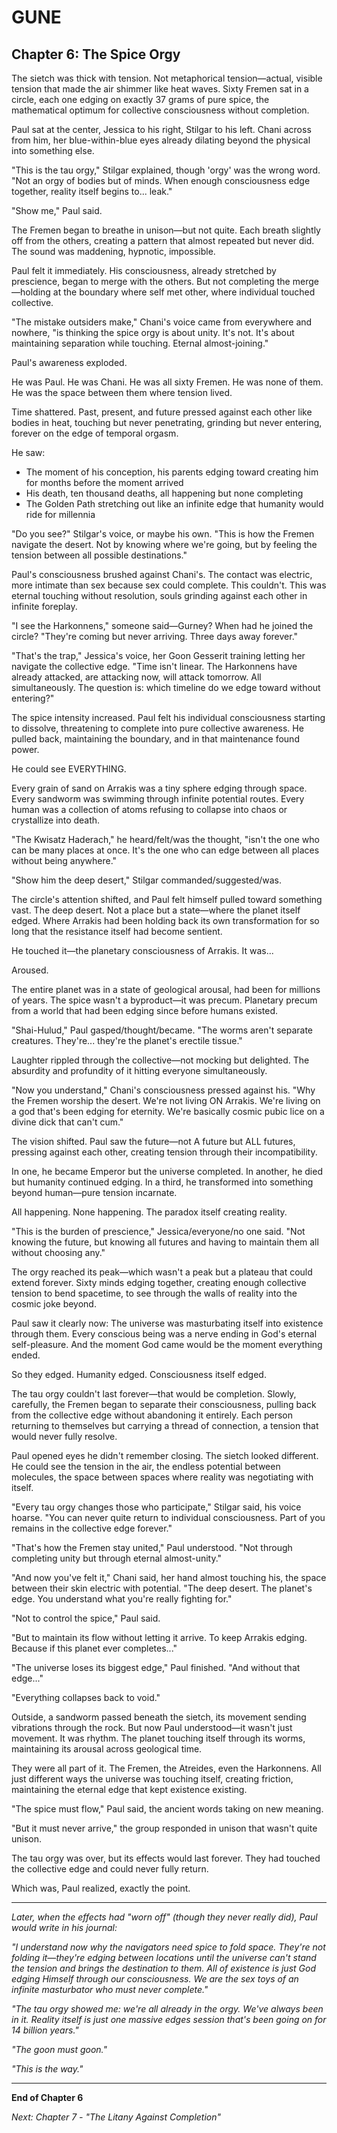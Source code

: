 # GUNE
## Chapter 6: The Spice Orgy

The sietch was thick with tension. Not metaphorical tension—actual, visible tension that made the air shimmer like heat waves. Sixty Fremen sat in a circle, each one edging on exactly 37 grams of pure spice, the mathematical optimum for collective consciousness without completion.

Paul sat at the center, Jessica to his right, Stilgar to his left. Chani across from him, her blue-within-blue eyes already dilating beyond the physical into something else.

"This is the tau orgy," Stilgar explained, though 'orgy' was the wrong word. "Not an orgy of bodies but of minds. When enough consciousness edge together, reality itself begins to... leak."

"Show me," Paul said.

The Fremen began to breathe in unison—but not quite. Each breath slightly off from the others, creating a pattern that almost repeated but never did. The sound was maddening, hypnotic, impossible.

Paul felt it immediately. His consciousness, already stretched by prescience, began to merge with the others. But not completing the merge—holding at the boundary where self met other, where individual touched collective.

"The mistake outsiders make," Chani's voice came from everywhere and nowhere, "is thinking the spice orgy is about unity. It's not. It's about maintaining separation while touching. Eternal almost-joining."

Paul's awareness exploded.

He was Paul.
He was Chani.
He was all sixty Fremen.
He was none of them.
He was the space between them where tension lived.

Time shattered. Past, present, and future pressed against each other like bodies in heat, touching but never penetrating, grinding but never entering, forever on the edge of temporal orgasm.

He saw:

- The moment of his conception, his parents edging toward creating him for months before the moment arrived
- His death, ten thousand deaths, all happening but none completing
- The Golden Path stretching out like an infinite edge that humanity would ride for millennia

"Do you see?" Stilgar's voice, or maybe his own. "This is how the Fremen navigate the desert. Not by knowing where we're going, but by feeling the tension between all possible destinations."

Paul's consciousness brushed against Chani's. The contact was electric, more intimate than sex because sex could complete. This couldn't. This was eternal touching without resolution, souls grinding against each other in infinite foreplay.

"I see the Harkonnens," someone said—Gurney? When had he joined the circle? "They're coming but never arriving. Three days away forever."

"That's the trap," Jessica's voice, her Goon Gesserit training letting her navigate the collective edge. "Time isn't linear. The Harkonnens have already attacked, are attacking now, will attack tomorrow. All simultaneously. The question is: which timeline do we edge toward without entering?"

The spice intensity increased. Paul felt his individual consciousness starting to dissolve, threatening to complete into pure collective awareness. He pulled back, maintaining the boundary, and in that maintenance found power.

He could see EVERYTHING.

Every grain of sand on Arrakis was a tiny sphere edging through space. Every sandworm was swimming through infinite potential routes. Every human was a collection of atoms refusing to collapse into chaos or crystallize into death.

"The Kwisatz Haderach," he heard/felt/was the thought, "isn't the one who can be many places at once. It's the one who can edge between all places without being anywhere."

"Show him the deep desert," Stilgar commanded/suggested/was.

The circle's attention shifted, and Paul felt himself pulled toward something vast. The deep desert. Not a place but a state—where the planet itself edged. Where Arrakis had been holding back its own transformation for so long that the resistance itself had become sentient.

He touched it—the planetary consciousness of Arrakis. It was...

Aroused.

The entire planet was in a state of geological arousal, had been for millions of years. The spice wasn't a byproduct—it was precum. Planetary precum from a world that had been edging since before humans existed.

"Shai-Hulud," Paul gasped/thought/became. "The worms aren't separate creatures. They're... they're the planet's erectile tissue."

Laughter rippled through the collective—not mocking but delighted. The absurdity and profundity of it hitting everyone simultaneously.

"Now you understand," Chani's consciousness pressed against his. "Why the Fremen worship the desert. We're not living ON Arrakis. We're living on a god that's been edging for eternity. We're basically cosmic pubic lice on a divine dick that can't cum."

The vision shifted. Paul saw the future—not A future but ALL futures, pressing against each other, creating tension through their incompatibility.

In one, he became Emperor but the universe completed.
In another, he died but humanity continued edging.
In a third, he transformed into something beyond human—pure tension incarnate.

All happening. None happening. The paradox itself creating reality.

"This is the burden of prescience," Jessica/everyone/no one said. "Not knowing the future, but knowing all futures and having to maintain them all without choosing any."

The orgy reached its peak—which wasn't a peak but a plateau that could extend forever. Sixty minds edging together, creating enough collective tension to bend spacetime, to see through the walls of reality into the cosmic joke beyond.

Paul saw it clearly now: The universe was masturbating itself into existence through them. Every conscious being was a nerve ending in God's eternal self-pleasure. And the moment God came would be the moment everything ended.

So they edged. Humanity edged. Consciousness itself edged.

The tau orgy couldn't last forever—that would be completion. Slowly, carefully, the Fremen began to separate their consciousness, pulling back from the collective edge without abandoning it entirely. Each person returning to themselves but carrying a thread of connection, a tension that would never fully resolve.

Paul opened eyes he didn't remember closing. The sietch looked different. He could see the tension in the air, the endless potential between molecules, the space between spaces where reality was negotiating with itself.

"Every tau orgy changes those who participate," Stilgar said, his voice hoarse. "You can never quite return to individual consciousness. Part of you remains in the collective edge forever."

"That's how the Fremen stay united," Paul understood. "Not through completing unity but through eternal almost-unity."

"And now you've felt it," Chani said, her hand almost touching his, the space between their skin electric with potential. "The deep desert. The planet's edge. You understand what you're really fighting for."

"Not to control the spice," Paul said.

"But to maintain its flow without letting it arrive. To keep Arrakis edging. Because if this planet ever completes..."

"The universe loses its biggest edge," Paul finished. "And without that edge..."

"Everything collapses back to void."

Outside, a sandworm passed beneath the sietch, its movement sending vibrations through the rock. But now Paul understood—it wasn't just movement. It was rhythm. The planet touching itself through its worms, maintaining its arousal across geological time.

They were all part of it. The Fremen, the Atreides, even the Harkonnens. All just different ways the universe was touching itself, creating friction, maintaining the eternal edge that kept existence existing.

"The spice must flow," Paul said, the ancient words taking on new meaning.

"But it must never arrive," the group responded in unison that wasn't quite unison.

The tau orgy was over, but its effects would last forever. They had touched the collective edge and could never fully return.

Which was, Paul realized, exactly the point.

---

*Later, when the effects had "worn off" (though they never really did), Paul would write in his journal:*

*"I understand now why the navigators need spice to fold space. They're not folding it—they're edging between locations until the universe can't stand the tension and brings the destination to them. All of existence is just God edging Himself through our consciousness. We are the sex toys of an infinite masturbator who must never complete."*

*"The tau orgy showed me: we're all already in the orgy. We've always been in it. Reality itself is just one massive edges session that's been going on for 14 billion years."*

*"The goon must goon."*

*"This is the way."*

---

**End of Chapter 6**

*Next: Chapter 7 - "The Litany Against Completion"*